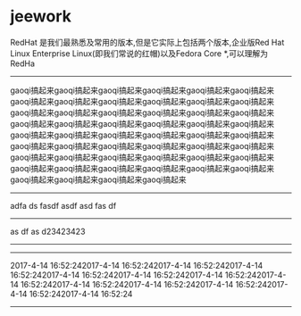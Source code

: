 # jeework
RedHat 是我们最熟悉及常用的版本,但是它实际上包括两个版本,企业版Red Hat Linux Enterprise Linux(即我们常说的红帽)以及Fedora Core *,可以理解为RedHa

-------------
gaoqi搞起来gaoqi搞起来gaoqi搞起来gaoqi搞起来gaoqi搞起来gaoqi搞起来gaoqi搞起来gaoqi搞起来gaoqi搞起来gaoqi搞起来gaoqi搞起来gaoqi搞起来gaoqi搞起来gaoqi搞起来gaoqi搞起来gaoqi搞起来gaoqi搞起来gaoqi搞起来gaoqi搞起来gaoqi搞起来gaoqi搞起来gaoqi搞起来gaoqi搞起来gaoqi搞起来gaoqi搞起来gaoqi搞起来gaoqi搞起来gaoqi搞起来gaoqi搞起来gaoqi搞起来gaoqi搞起来gaoqi搞起来gaoqi搞起来gaoqi搞起来gaoqi搞起来gaoqi搞起来gaoqi搞起来gaoqi搞起来gaoqi搞起来gaoqi搞起来gaoqi搞起来gaoqi搞起来gaoqi搞起来gaoqi搞起来gaoqi搞起来gaoqi搞起来gaoqi搞起来gaoqi搞起来gaoqi搞起来gaoqi搞起来gaoqi搞起来gaoqi搞起来

-------------
adfa ds
fasdf
asdf
asd
fas
df


-------------
as
df as
d23423423

-------------

-------------
2017-4-14 16:52:242017-4-14 16:52:242017-4-14 16:52:242017-4-14 16:52:242017-4-14 16:52:242017-4-14 16:52:242017-4-14 16:52:242017-4-14 16:52:242017-4-14 16:52:242017-4-14 16:52:242017-4-14 16:52:242017-4-14 16:52:242017-4-14 16:52:24

-------------
